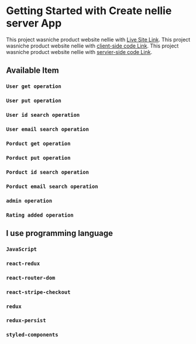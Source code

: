 # Getting Started with Create nellie server App

This project wasniche product website nellie with [Live Site Link](https://blissful-pare-084de4.netlify.app/).
This project wasniche product website nellie with [client-side code Link](https://github.com/sanjuhassan79/Shop-BD,).
This project wasniche product website nellie with [servier-side code Link](https://github.com/sanjuhassan79/shop-BD_server).
## Available Item

### `User get operation`
### `User put operation`
### `User id search operation`
### `User email search operation`
### `Porduct get operation`
### `Porduct put operation`
### `Porduct id search operation`
### `Porduct email search operation`
### `admin operation`
### `Rating added operation`


## I use programming language

### `JavaScript`
### `react-redux`
### `react-router-dom`
### `react-stripe-checkout`
### `redux`
### `redux-persist`
### `styled-components`


